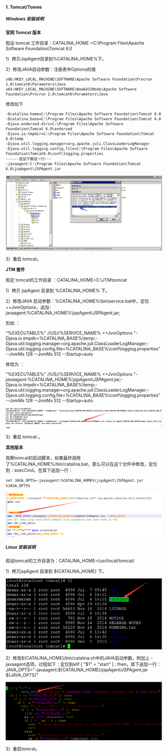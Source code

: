 #### 1. Tomcat/Tomee
##### Windows 安装说明
**官网 Tomcat 版本**

假设 tomcat 工作目录：CATALINA_HOME =C:\Program Files\Apache Software Foundation\Tomcat 6.0

1）拷贝JspAgent目录到%CATALINA_HOME%下。

2）修改JAVA启动参数：注册表中Options的值
    
    x86:HKEY_LOCAL_MACHINE\SOFTWARE\Apache Software Foundation\Procrun 2.0\tomcat6\Parameters\Java
    x64:HKEY_LOCAL_MACHINE\SOFTWARE\Wow6432Node\Apache Software Foundation\Procrun 2.0\tomcat6\Parameters\Java
修改如下

    -Dcatalina.home=C:\Program Files\Apache Software Foundation\Tomcat 6.0
    -Dcatalina.base=C:\Program Files\Apache Software Foundation\Tomcat 6.0
    -Djava.endorsed.dirs=C:\Program Files\Apache Software Foundation\Tomcat 6.0\endorsed
    -Djava.io.tmpdir=C:\Program Files\Apache Software Foundation\Tomcat 6.0\temp
    -Djava.util.logging.manager=org.apache.juli.ClassLoaderLogManager
    -Djava.util.logging.config.file=C:\Program Files\Apache Software Foundation\Tomcat6.0\conf\logging.properties
    ------追加下面这一行---
    -javaagent:C:\Program Files\Apache Software Foundation\Tomcat 6.0\jspAgent\JSPAgent.jar

![](/assets/Windows_Tomcat_1.png)

3）重启 tomcat。

**JTM 套件**

假定 tomcat的工作目录 ：CATALINA_HOME=C:\JTM\tomcat

1）拷贝 jspAgent 目录到 %CATALINA_HOME% 下。

2）修改JAVA 启动参数：%CATALINA_HOME%\bin\service.bat中，定位++JvmOptions，追加-javaagent:%CATALINA_HOME%\jspAgent\JSPAgent.jar;

形如 ：

"%EXECUTABLE%" //US//%SERVICE_NAME% ++JvmOptions "-Djava.io.tmpdir=%CATALINA_BASE%\temp;-Djava.util.logging.manager=org.apache.juli.ClassLoaderLogManager;-Djava.util.logging.config.file=%CATALINA_BASE%\conf\logging.properties" --JvmMs 128 --JvmMx 512 --Startup=auto

修改为 ：

"%EXECUTABLE%" //US//%SERVICE_NAME% ++JvmOptions "*-javaagent:%CATALINA_HOME%\jspAgent\JSPAgent.jar;*-Djava.io.tmpdir=%CATALINA_BASE%\temp;-Djava.util.logging.manager=org.apache.juli.ClassLoaderLogManager;-Djava.util.logging.config.file=%CATALINA_BASE%\conf\logging.properties" --JvmMs 128 --JvmMx 512 --Startup=auto

![](/assets/Windows_Tomcat_2.png)

3）重启 tomcat 。

**其他版本**

观察tomcat的启动脚本，如果最终调用了%CATALINA_HOME%/bin/catalina.bat，那么可以在这个文件中修改，定位到：execCmd，在其下追加一行：

`set JAVA_OPTS=-javaagent:%CATALINA_HOME%\jspAgent\JSPAgent.jar  %JAVA_OPTS%`

![](/assets/Windows_Tomcat_3.png)
##### Linux 安装说明

假设tomcat的工作目录为：CATALINA_HOME=/usr/local/tomcat/

1）拷贝jspAgent 目录到 ${CATALINA_HOME} 下。

![](/assets/Linux_Tomcat_1.png)

2）修改${CATALINA_HOME}/bin/catalina.sh中的JAVA启动参数，附加上 -javaagent选项。过程如下：定位到elif [ "$1" = "start" ] ; then，其下追加一行：JAVA_OPTS="-javaagent:${CATALINA_HOME}/jspAgent/JSPAgent.jar ${JAVA_OPTS}"

![](/assets/Linux_Tomcat_2.png)

3）重启tomcat。